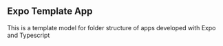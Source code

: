 ## Expo Template App
This is a template model for folder structure of apps developed with Expo and Typescript
